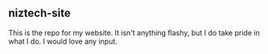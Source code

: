 niztech-site
------------

This is the repo for my website. It isn't anything flashy, but I do take pride in what I do. I would love any input.
